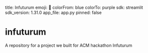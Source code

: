 title: Infuturum
emoji: 🏢
colorFrom: blue
colorTo: purple
sdk: streamlit
sdk_version: 1.31.0
app_file: app.py
pinned: false

# infuturum
A repository for a project we built for ACM hackathon Infuturum
